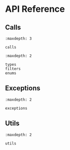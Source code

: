 # API Reference

## Calls
```{toctree}
:maxdepth: 3

calls
```
```{toctree}
:maxdepth: 2

types
filters
enums
```
## Exceptions
```{toctree}
:maxdepth: 2

exceptions
```
## Utils
```{toctree}
:maxdepth: 2

utils
```